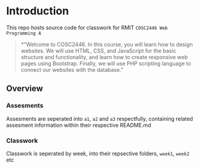 # Introduction
This repo hosts source code for classwork for RMIT `COSC2446 Web Programming A`
> *"Welcome to COSC2446. In this course, you will learn how to design websites. We will use HTML, CSS, and JavaScript for the basic structure and functionality, and learn how to create responsive web pages using Bootstrap. Finally, we will use PHP scripting language to connect our websites with the database."

## Overview 
### Assesments
Assesments are seperated into `a1`, `a2` and `a3` respectfully, containing related assesment information within their respective README.md

### Classwork
Classwork is seperated by week, into their repsective folders, `week1`, `week2` etc
